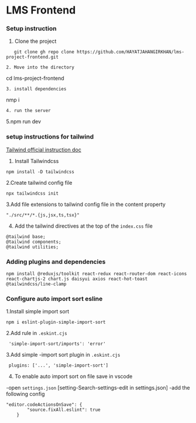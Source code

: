 # LMS Frontend

### Setup instruction

1. Clone the project

```
   git clone gh repo clone https://github.com/HAYATJAHANGIRKHAN/lms-project-frontend.git

```

```
2. Move into the directory
```

cd lms-project-frontend

```
3. install dependencies
```

nmp i

```
4. run the server
```

5.npm run dev

### setup instructions for tailwind

[Tailwind official instruction doc](https://tailwind.css/docs/installation)

1. Install Tailwindcss

```
npm install -D tailwindcss
```

2.Create tailwind config file

```
npx tailwindcss init
```

3.Add file extensions to tailwind config file in the content property

```
"./src/**/*.{js,jsx,ts,tsx}"
```

4. Add the tailwind directives at the top of the `index.css` file

```
@tailwind base;
@tailwind components;
@tailwind utilities;
```

### Adding plugins and dependencies

```
npm install @reduxjs/toolkit react-redux react-router-dom react-icons react-chartjs-2 chart.js daisyui axios react-hot-toast @tailwindcss/line-clamp

```

### Configure auto import sort esline

1.Install simple import sort

```
npm i eslint-plugin-simple-import-sort
```

2.Add rule in `.eskint.cjs`

```
 'simple-import-sort/imports': 'error'
```

3.Add simple -import sort plugin in `.eskint.cjs`

```
 plugins: ['...', 'simple-import-sort']
```
4. To enable auto import sort on file save in vscode

-open `settings.json` [setting-Search-settings-edit in settings.json]
-add the following config
```
"editor.codeActionsOnSave": {
        "source.fixAll.eslint": true 
    }
```